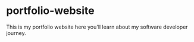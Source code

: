 # portfolio-website
This is my portfolio website here you'll learn about my software developer journey. 
